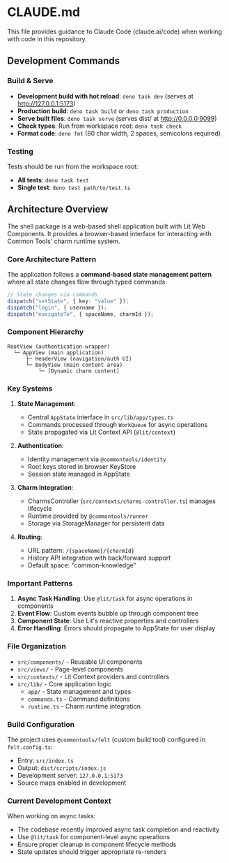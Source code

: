 # CLAUDE.md

This file provides guidance to Claude Code (claude.ai/code) when working with
code in this repository.

## Development Commands

### Build & Serve

- **Development build with hot reload**: `deno task dev` (serves at
  http://127.0.0.1:5173)
- **Production build**: `deno task build` or `deno task production`
- **Serve built files**: `deno task serve` (serves dist/ at http://0.0.0.0:9099)
- **Check types**: Run from workspace root: `deno task check`
- **Format code**: `deno fmt` (80 char width, 2 spaces, semicolons required)

### Testing

Tests should be run from the workspace root:

- **All tests**: `deno task test`
- **Single test**: `deno test path/to/test.ts`

## Architecture Overview

The shell package is a web-based shell application built with Lit Web
Components. It provides a browser-based interface for interacting with Common
Tools' charm runtime system.

### Core Architecture Pattern

The application follows a **command-based state management pattern** where all
state changes flow through typed commands:

```typescript
// State changes via commands
dispatch("setState", { key: "value" });
dispatch("login", { username });
dispatch("navigateTo", { spaceName, charmId });
```

### Component Hierarchy

```
RootView (authentication wrapper)
  └─ AppView (main application)
      ├─ HeaderView (navigation/auth UI)
      └─ BodyView (main content area)
          └─ [Dynamic charm content]
```

### Key Systems

1. **State Management**:
   - Central `AppState` interface in `src/lib/app/types.ts`
   - Commands processed through `WorkQueue` for async operations
   - State propagated via Lit Context API (`@lit/context`)

2. **Authentication**:
   - Identity management via `@commontools/identity`
   - Root keys stored in browser KeyStore
   - Session state managed in AppState

3. **Charm Integration**:
   - CharmsController (`src/contexts/charms-controller.ts`) manages lifecycle
   - Runtime provided by `@commontools/runner`
   - Storage via StorageManager for persistent data

4. **Routing**:
   - URL pattern: `/{spaceName}/{charmId}`
   - History API integration with back/forward support
   - Default space: "common-knowledge"

### Important Patterns

1. **Async Task Handling**: Use `@lit/task` for async operations in components
2. **Event Flow**: Custom events bubble up through component tree
3. **Component State**: Use Lit's reactive properties and controllers
4. **Error Handling**: Errors should propagate to AppState for user display

### File Organization

- `src/components/` - Reusable UI components
- `src/views/` - Page-level components
- `src/contexts/` - Lit Context providers and controllers
- `src/lib/` - Core application logic
  - `app/` - State management and types
  - `commands.ts` - Command definitions
  - `runtime.ts` - Charm runtime integration

### Build Configuration

The project uses `@commontools/felt` (custom build tool) configured in
`felt.config.ts`:

- Entry: `src/index.ts`
- Output: `dist/scripts/index.js`
- Development server: `127.0.0.1:5173`
- Source maps enabled in development

### Current Development Context

When working on async tasks:

- The codebase recently improved async task completion and reactivity
- Use `@lit/task` for component-level async operations
- Ensure proper cleanup in component lifecycle methods
- State updates should trigger appropriate re-renders
